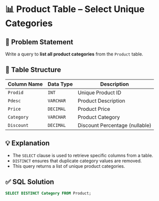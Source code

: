 # 📊 Product Table – Select Unique Categories

## 📜 Problem Statement  
Write a query to **list all product categories** from the `Product` table.

## 🧩 Table Structure

| Column Name | Data Type | Description                     |
|-------------|-----------|---------------------------------|
| `Prodid`    | `INT`     | Unique Product ID               |
| `Pdesc`     | `VARCHAR` | Product Description             |
| `Price`     | `DECIMAL` | Product Price                   |
| `Category`  | `VARCHAR` | Product Category                |
| `Discount`  | `DECIMAL` | Discount Percentage (nullable)  |

## 💡 Explanation  
- The `SELECT` clause is used to retrieve specific columns from a table.  
- `DISTINCT` ensures that duplicate category values are removed.  
- This query returns a list of unique product categories.

## ✅ SQL Solution  
```sql
SELECT DISTINCT Category FROM Product;

